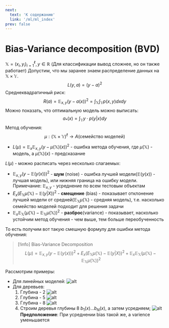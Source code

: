 ```yaml
---
next:
  text: 'К содержанию'
  link: '/ml/ml_index'
prev: false
---
```


# Bias-Variance decomposition (BVD)

$\mathbb{X} = (x_{i}, y_{i})_{i=1}^{\ell}, y \in \mathbb{R}$ (Для классификации вывод сложнее, но он также работает)
Допустим, что мы заранее знаем распределение данных на $\mathbb{X}  \times \mathbb{Y}$.
$$L(y, a) = (y - a)^2$$
Среднеквадратичный риск:
$$R(a) = \mathbb{E}_{x, y} (y - a(x))^{2} = \int_{\mathbb{X}}\int_{\mathbb{Y}} p(x, y) dx dy$$
Можно показать, что оптимальную модель можно выписать:
$$a_{*} (x) = \int_{\mathbb{Y}} y \cdot p(y | x)dy$$
Метод обучения:
$$\mu: (\mathbb{X} \times \mathbb{Y})^{\ell} \to A (\text{семейство моделей})$$
- $L(\mu) = \mathbb{E}_{x}\mathbb{E}_{x, y} (y - \mu(\mathbb{X})(x))^{2}$ - ошибка метода обучения, где  $\mu(\mathbb{X})$ - модель, а $\mu(\mathbb{X})(x)$ - предсказание

$L(\mu)$ - можно расписать через несколько слагаемых:
- $\mathbb{E}_{x, y} (y - \mathbb{E}(y(x)))^{2}$ - **шум** (noise) - ошибка лучшей модели($\mathbb{E}(y(x))$ - лучшая модель), или нижняя граница на ошибку модели. Примечание: $\mathbb{E}_{x, y}$ - усреднение по всем тестовым объектам
- $E_{x}\left(E_{\mathbb{X}} \mu(\mathbb{X}) - \mathbb{E}(y|X)\right)^{2}$ - **смещение** (bias) - показывает отклонение лучшей модели от средней($\mathbb{E}_{\mathbb{X}} \mu(\mathbb{X})$ - средняя модель), т.е. насколько семейство моделей подходит для решения задачи
- $\mathbb{E}_{x}\mathbb{E}_{\mathbb{X}}(\mu(\mathbb{X})-\mathbb{E}_{\mathbb{X}}\mu(\mathbb{X}))^{2}$ - **разброс**(variance) - показывает, насколько устойчим метод обучения - чем выше, тем больше переобученность

То есть получим вот такую смешную формулу для ошибки метода обучения:
>[!info] Bias-Variance Decomposition
$$L(\mu) = \mathbb{E}_{x, y} (y - \mathbb{E}(y(x)))^{2} + E_{x}\left(E_{\mathbb{X}} \mu(\mathbb{X}) - \mathbb{E}(y|X)\right)^{2} + \mathbb{E}_{x}\mathbb{E}_{\mathbb{X}}(\mu(\mathbb{X})-\mathbb{E}_{\mathbb{X}}\mu(\mathbb{X}))^{2}$$

Рассмотрим примеры:
- Для линейных моделей:
    ![alt](https://i.imgur.com/m6PKPKi.png)
- Для деревьев:
    1. Глубина - 2
        ![alt](https://i.imgur.com/ccI3oDA.png)
    2. Глубина - 5
        ![alt](https://i.imgur.com/BfPgJBg.png)
    3. Глубина - 8
        ![alt](https://i.imgur.com/9FjfVxD.png)
    4. Строим деревья глубины 8 $b_{1}(x) \dots b_{N}(x)$, а затем усредняем;
        ![alt](https://i.imgur.com/CtQzsWK.png)
    **Предположение**: При усреднении bias такой же, а varience уменьшается
